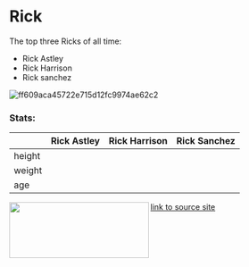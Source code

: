 # Rick

The top three Ricks of all time:

* Rick Astley
* Rick Harrison
* Rick sanchez

![ff609aca45722e715d12fc9974ae62c2](https://user-images.githubusercontent.com/100781871/156579945-0a0b7861-fdb8-45b2-94b9-f7c0b776d47b.gif)

### Stats:

|   |Rick Astley|Rick Harrison|Rick Sanchez|
|---|---|---|---|
|height||||
|weight||||
|age||||


<img align="left" width="250" height="100" src="https://user-images.githubusercontent.com/100781871/156584472-66aaa01e-3f08-407e-96a5-089b64c7a152.jpg">

[link to source site](https://replit.com/@james54/RICK#index.html)

